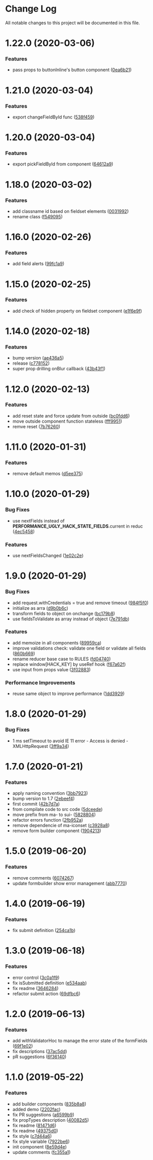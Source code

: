# Change Log

All notable changes to this project will be documented in this file.

# 1.22.0 (2020-03-06)


### Features

* pass props to buttonInline's button component ([0ea6b21](https://github.com/SUI-Components/adevinta-spain-components/commit/0ea6b21ab72661978fa2ecb735020de406acd306))



# 1.21.0 (2020-03-04)


### Features

* export changeFieldById func ([538f459](https://github.com/SUI-Components/adevinta-spain-components/commit/538f459e8e338ced06fa13ffe873c0bac5bd6ae8))



# 1.20.0 (2020-03-04)


### Features

* export pickFieldById from component ([64612a9](https://github.com/SUI-Components/adevinta-spain-components/commit/64612a9bc39474e4c2d7682985d99fe01e338d55))



# 1.18.0 (2020-03-02)


### Features

* add classname id based on fieldset elements ([0031992](https://github.com/SUI-Components/adevinta-spain-components/commit/003199293b37c406b9cb649c9fb14759876f0a11))
* rename class ([f549095](https://github.com/SUI-Components/adevinta-spain-components/commit/f54909576036d52c403766312a6e9d170d2cb058))



# 1.16.0 (2020-02-26)


### Features

* add field alerts ([99fc1a9](https://github.com/SUI-Components/adevinta-spain-components/commit/99fc1a9a9f2a74f9d34dfb0bb08405118061d66b))



# 1.15.0 (2020-02-25)


### Features

* add check of hidden property on fieldset component ([e1f6e9f](https://github.com/SUI-Components/adevinta-spain-components/commit/e1f6e9f78b62ea59e3e698af89bf9e1e9b836df6))



# 1.14.0 (2020-02-18)


### Features

* bump version ([ae436a5](https://github.com/SUI-Components/adevinta-spain-components/commit/ae436a56ca9144ce36f8a9d01417effb9b2e7771))
* release ([c778152](https://github.com/SUI-Components/adevinta-spain-components/commit/c7781522da6dba76845986bddb08db2b99015511))
* super prop drilling onBlur callback ([43b43f1](https://github.com/SUI-Components/adevinta-spain-components/commit/43b43f1290fe0e0c382889de5ed96652eccab63f))



# 1.12.0 (2020-02-13)


### Features

* add reset state and force update from outside ([bc0fdd6](https://github.com/SUI-Components/adevinta-spain-components/commit/bc0fdd617515faa904aa0bc524563779f9ca01ad))
* move outside component function stateless ([fff9951](https://github.com/SUI-Components/adevinta-spain-components/commit/fff9951d2b128b42b4b75bd9f46a009fe5a820f2))
* remve reset ([7b76260](https://github.com/SUI-Components/adevinta-spain-components/commit/7b762602398462f5b2adbcf06c39bbb8879a0e56))



# 1.11.0 (2020-01-31)


### Features

* remove default memos ([d5ee375](https://github.com/SUI-Components/adevinta-spain-components/commit/d5ee375b1aef2c3b4ab771cb814e585ae58712c0))



# 1.10.0 (2020-01-29)


### Bug Fixes

* use nextFields instead of __PERFORMANCE_UGLY_HACK_STATE_FIELDS__.current in reduc ([4ec5458](https://github.com/SUI-Components/adevinta-spain-components/commit/4ec54580a34b6516448bfc1c7e49462128ce8bf1))


### Features

* use nextFieldsChanged ([1e02c2e](https://github.com/SUI-Components/adevinta-spain-components/commit/1e02c2ed9b5e2da83c81c551036e2631ded0a91b))



# 1.9.0 (2020-01-29)


### Bug Fixes

* add request.withCredentials = true and remove timeout ([984f5f0](https://github.com/SUI-Components/adevinta-spain-components/commit/984f5f0bf7accfc8b86a28669419d4831c4c776b))
* initialize as arra ([d9b0b6c](https://github.com/SUI-Components/adevinta-spain-components/commit/d9b0b6c2270720ebc60c4316efc696d7bd459cf0))
* transform fields to object on onchange ([bc179b8](https://github.com/SUI-Components/adevinta-spain-components/commit/bc179b86162a73819fe9354df8ead9b2feae60b5))
* use fieldsToValidate as array instead of object ([7e791db](https://github.com/SUI-Components/adevinta-spain-components/commit/7e791dba49187e5a71f8946767e04cdac79fd224))


### Features

* add memoize in all components ([89959ca](https://github.com/SUI-Components/adevinta-spain-components/commit/89959ca705e5a9f522182f8797dc6bbf31f885ca))
* improve validations check: validate one field or validate all fields ([860b669](https://github.com/SUI-Components/adevinta-spain-components/commit/860b669babe403a604a5b809f5c67c0aad446153))
* rename reducer base case to RULES ([fd04740](https://github.com/SUI-Components/adevinta-spain-components/commit/fd047408f90d61ffa1fc31ae7f728ab501f32ef4))
* replace window[HACK_KEY] by useRef hook ([f67a62f](https://github.com/SUI-Components/adevinta-spain-components/commit/f67a62fd9907bf8afc9c7f96a6771108dd64537a))
* use input from props value ([3f02883](https://github.com/SUI-Components/adevinta-spain-components/commit/3f0288312c8425ba80282052ef19c0c7064d2a1c))


### Performance Improvements

* reuse same object to improve performance ([1dd3929](https://github.com/SUI-Components/adevinta-spain-components/commit/1dd3929b1a4e115fdd7e0ba857f3f516daf0f781))



# 1.8.0 (2020-01-29)


### Bug Fixes

* 1 ms setTimeout to avoid IE 11 error - Access is denied - XMLHttpRequest ([3ff9a34](https://github.com/SUI-Components/adevinta-spain-components/commit/3ff9a3432185708103514291ffaf6a8c88cc483f))



# 1.7.0 (2020-01-21)


### Features

* apply naming convention ([3bb7923](https://github.com/SUI-Components/adevinta-spain-components/commit/3bb792353d57a8f1802b77d3c667c9865c78b86d))
* bump version to 1.7 ([2ebeef4](https://github.com/SUI-Components/adevinta-spain-components/commit/2ebeef4971f9d4f1286fdbc572030d71416bb59d))
* first commit ([42b7d7a](https://github.com/SUI-Components/adevinta-spain-components/commit/42b7d7a5fa54cc09793782ce48013e2e9efdd968))
* from compilate code to src code ([5dceede](https://github.com/SUI-Components/adevinta-spain-components/commit/5dceede78e3468aa7b1f295421e5ce8a39a84b2b))
* move prefix from ma- to sui- ([5828804](https://github.com/SUI-Components/adevinta-spain-components/commit/5828804106f8d81efc3d9cb79fa38a900cca46a5))
* refactor errors function ([2fb952a](https://github.com/SUI-Components/adevinta-spain-components/commit/2fb952a63b0a444e4e4434095bb5c3a867436637))
* remove dependencie of ma-iconset ([c3928a8](https://github.com/SUI-Components/adevinta-spain-components/commit/c3928a8282bb2c52e8d3f09a18cfb62895e4a46b))
* remove form builder component ([1904213](https://github.com/SUI-Components/adevinta-spain-components/commit/1904213502351a8de87f37bc59ba948a92539736))



# 1.5.0 (2019-06-20)


### Features

* remove comments ([6074267](https://github.com/SUI-Components/adevinta-spain-components/commit/6074267ed5a4fbbc59575fd6fa3216774716932e))
* update formbuilder show error management ([abb7770](https://github.com/SUI-Components/adevinta-spain-components/commit/abb7770b0d65f07a7fdcf3d89176b0171169b1db))



# 1.4.0 (2019-06-19)


### Features

* fix submit definition ([254ca1b](https://github.com/SUI-Components/adevinta-spain-components/commit/254ca1bff43f46140ee07797e5d0ee9d69bb9642))



# 1.3.0 (2019-06-18)


### Features

* error control ([3c0a1f9](https://github.com/SUI-Components/adevinta-spain-components/commit/3c0a1f906ba7dc91aaa31b596987e0838fa17c89))
* fix isSubmitted definition ([e534aab](https://github.com/SUI-Components/adevinta-spain-components/commit/e534aab0bccc16efb2cff2b9b53eab5056f80cf2))
* fix readme ([3646284](https://github.com/SUI-Components/adevinta-spain-components/commit/3646284f81e382ad5416cdac56ecd07c694c6279))
* refactor submit action ([69dfbc6](https://github.com/SUI-Components/adevinta-spain-components/commit/69dfbc6b3d19cf3b6a1262d7f4cd4bd163e69d27))



# 1.2.0 (2019-06-13)


### Features

* add withValidatorHoc to manage the error state of the formFields ([69f1e02](https://github.com/SUI-Components/adevinta-spain-components/commit/69f1e026a543ed2f00d568bced2b01843b0fda8f))
* fix descriptions ([37ac5dd](https://github.com/SUI-Components/adevinta-spain-components/commit/37ac5dd2ada4d81b0679011dbe38221bc256f65c))
* pR suggestions ([6f36140](https://github.com/SUI-Components/adevinta-spain-components/commit/6f36140a1daebe247038e486b232527040913412))



# 1.1.0 (2019-05-22)


### Features

* add builder components ([835b8a8](https://github.com/SUI-Components/adevinta-spain-components/commit/835b8a836832afe3c1dc4cc526960169432ec2fb))
* added demo ([2202fac](https://github.com/SUI-Components/adevinta-spain-components/commit/2202fac25f2b7a7ba21511237094ddb9ac094702))
* fix PR suggestions ([a6599b9](https://github.com/SUI-Components/adevinta-spain-components/commit/a6599b98369e3968960e0eb6a6c26e7ac5b37286))
* fix propTypes description ([40082d5](https://github.com/SUI-Components/adevinta-spain-components/commit/40082d5a123d3deaf4c8072ee83612a2e4483f52))
* fix readme ([81471d6](https://github.com/SUI-Components/adevinta-spain-components/commit/81471d6937030181b34b40357cb5a26b612584e6))
* fix readme ([49375d0](https://github.com/SUI-Components/adevinta-spain-components/commit/49375d0c16c3f514804328fbc5c624507b907ea2))
* fix style ([c7d44a6](https://github.com/SUI-Components/adevinta-spain-components/commit/c7d44a6654a691da5caac5135e0ff560630a20fd))
* fix style variable ([7922be6](https://github.com/SUI-Components/adevinta-spain-components/commit/7922be67829aaafbaaf313cc40e2e9268c330438))
* init component ([8e59d4e](https://github.com/SUI-Components/adevinta-spain-components/commit/8e59d4e2b25934c2f9325b9017a14aab98cb06c3))
* update comments ([fc355a1](https://github.com/SUI-Components/adevinta-spain-components/commit/fc355a1f411432f4dc2f5163555f8955617154ff))




